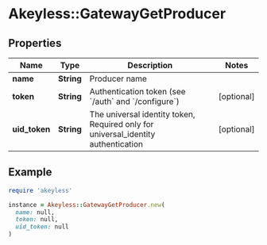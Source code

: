 # Akeyless::GatewayGetProducer

## Properties

| Name | Type | Description | Notes |
| ---- | ---- | ----------- | ----- |
| **name** | **String** | Producer name |  |
| **token** | **String** | Authentication token (see &#x60;/auth&#x60; and &#x60;/configure&#x60;) | [optional] |
| **uid_token** | **String** | The universal identity token, Required only for universal_identity authentication | [optional] |

## Example

```ruby
require 'akeyless'

instance = Akeyless::GatewayGetProducer.new(
  name: null,
  token: null,
  uid_token: null
)
```


